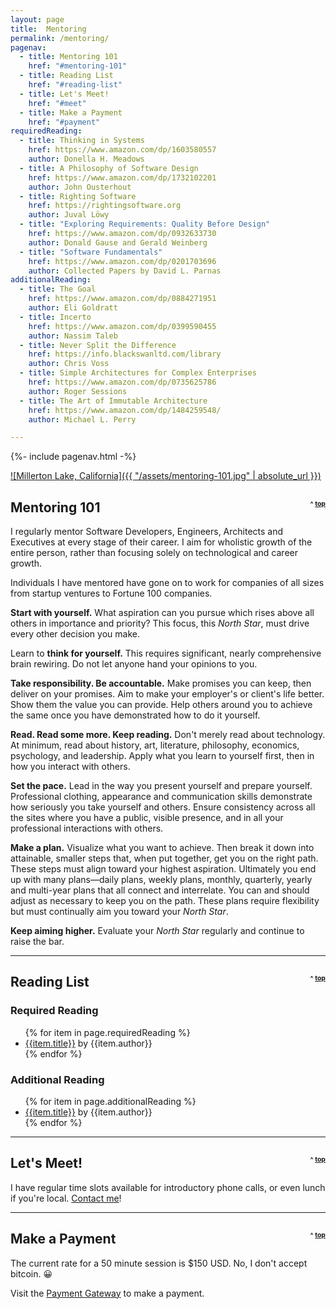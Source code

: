 ```yaml
---
layout: page
title:  Mentoring
permalink: /mentoring/
pagenav:
  - title: Mentoring 101
    href: "#mentoring-101"
  - title: Reading List
    href: "#reading-list"
  - title: Let's Meet!
    href: "#meet"
  - title: Make a Payment
    href: "#payment"
requiredReading:
  - title: Thinking in Systems
    href: https://www.amazon.com/dp/1603580557
    author: Donella H. Meadows
  - title: A Philosophy of Software Design
    href: https://www.amazon.com/dp/1732102201
    author: John Ousterhout
  - title: Righting Software
    href: https://rightingsoftware.org
    author: Juval Löwy
  - title: "Exploring Requirements: Quality Before Design"
    href: https://www.amazon.com/dp/0932633730
    author: Donald Gause and Gerald Weinberg
  - title: "Software Fundamentals"
    href: https://www.amazon.com/dp/0201703696
    author: Collected Papers by David L. Parnas
additionalReading:
  - title: The Goal
    href: https://www.amazon.com/dp/0884271951
    author: Eli Goldratt
  - title: Incerto
    href: https://www.amazon.com/dp/0399590455
    author: Nassim Taleb
  - title: Never Split the Difference
    href: https://info.blackswanltd.com/library
    author: Chris Voss
  - title: Simple Architectures for Complex Enterprises
    href: https://www.amazon.com/dp/0735625786
    author: Roger Sessions
  - title: The Art of Immutable Architecture
    href: https://www.amazon.com/dp/1484259548/
    author: Michael L. Perry

---
```


{%- include pagenav.html -%}

[![Millerton Lake, California]({{ "/assets/mentoring-101.jpg" | absolute_url }})](/assets/mentoring-101.jpg)

<h2 id="mentoring-101">Mentoring 101 <span style="float: right; vertical-align: center; font-size: .5em">^ <a href="#top">top</a></span></h2>

I regularly mentor Software Developers, Engineers, Architects and Executives at every stage of their career. I aim for wholistic growth of the entire person, rather than focusing solely on technological and career growth.

Individuals I have mentored have gone on to work for companies of all sizes from startup ventures to Fortune 100 companies.

**Start with yourself.** What aspiration can you pursue which rises above all others in importance and priority? This focus, this *North Star*, must drive every other decision you make.

Learn to **think for yourself.** This requires significant, nearly comprehensive brain rewiring. Do not let anyone hand your opinions to you.

**Take responsibility. Be accountable.** Make promises you can keep, then deliver on your promises. Aim to make your employer's or client's life better. Show them the value you can provide. Help others around you to achieve the same once you have demonstrated how to do it yourself.

**Read. Read some more. Keep reading.** Don't merely read about technology. At minimum, read about history, art, literature, philosophy, economics, psychology, and leadership. Apply what you learn to yourself first, then in how you interact with others.

**Set the pace.** Lead in the way you present yourself and prepare yourself. Professional clothing, appearance and communication skills demonstrate how seriously you take yourself and others. Ensure consistency across all the sites where you have a public, visible presence, and in all your professional interactions with others.

**Make a plan.** Visualize what you want to achieve. Then break it down into attainable, smaller steps that, when put together, get you on the right path. These steps must align toward your highest aspiration. Ultimately you end up with many plans—daily plans, weekly plans, monthly, quarterly, yearly and multi-year plans that all connect and interrelate. You can and should adjust as necessary to keep you on the path. These plans require flexibility but must continually aim you toward your *North Star*.

**Keep aiming higher.** Evaluate your *North Star* regularly and continue to raise the bar.

<p><hr /></p>

<h2 id="reading-list">Reading List <span style="float: right; vertical-align: center; font-size: .5em">^ <a href="#top">top</a></span></h2>

<h3 id="required-reading">Required Reading</h3>
<ul>
{% for item in page.requiredReading %}
  <li><a href="{{item.href}}" target="_blank">{{item.title}}</a> by {{item.author}}</li>
{% endfor %}
</ul>

<h3 id="additional-reading">Additional Reading</h3>
<ul>
{% for item in page.additionalReading %}
  <li><a href="{{item.href}}" target="_blank">{{item.title}}</a> by {{item.author}}</li>
{% endfor %}
</ul>

<p><hr /></p>

<h2 id="meet">Let's Meet! <span style="float: right; vertical-align: center; font-size: .5em">^ <a href="#top">top</a></span></h2>

I have regular time slots available for introductory phone calls, or even lunch if you're local. [Contact me](/contact)!

<p><hr /></p>

<h2 id="payment">Make a Payment <span style="float: right; vertical-align: center; font-size: .5em">^ <a href="#top">top</a></span></h2>

The current rate for a 50 minute session is $150 USD. No, I don't accept bitcoin. 😀 

Visit the <a href="https://buy.stripe.com/8wMg359qLeLO2XK4gj" target="_blank">Payment Gateway</a> to make a payment.
